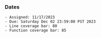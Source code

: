 ### Dates

    - Assigned: 11/17/2023
    - Due: Saturday Dec 02 23:59:00 PST 2023
    - Line coverage bar: 80
    - Function coverage bar: 85
